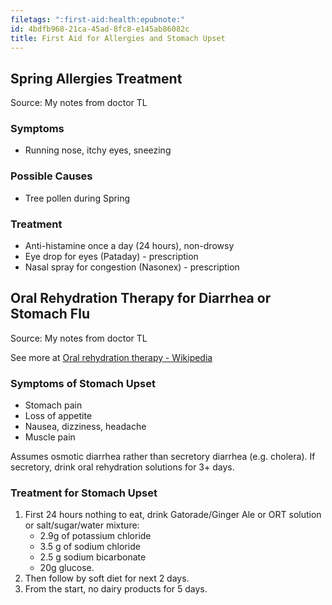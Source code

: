 ```yaml
---
filetags: ":first-aid:health:epubnote:"
id: 4bdfb968-21ca-45ad-8fc8-e145ab86082c
title: First Aid for Allergies and Stomach Upset
---
```


## Spring Allergies Treatment

Source: My notes from doctor TL

### Symptoms

- Running nose, itchy eyes, sneezing

### Possible Causes

- Tree pollen during Spring

### Treatment

- Anti-histamine once a day (24 hours), non-drowsy
- Eye drop for eyes (Pataday) - prescription
- Nasal spray for congestion (Nasonex) - prescription

## Oral Rehydration Therapy for Diarrhea or Stomach Flu

Source: My notes from doctor TL

See more at [Oral rehydration therapy -
Wikipedia](https://en.wikipedia.md/wiki/Oral_rehydration_therapy)

### Symptoms of Stomach Upset

- Stomach pain
- Loss of appetite
- Nausea, dizziness, headache
- Muscle pain

Assumes osmotic diarrhea rather than secretory diarrhea (e.g. cholera).
If secretory, drink oral rehydration solutions for 3+ days.

### Treatment for Stomach Upset

1.  First 24 hours nothing to eat, drink Gatorade/Ginger Ale or ORT
    solution or salt/sugar/water mixture:
    - 2.9g of potassium chloride
    - 3.5 g of sodium chloride
    - 2.5 g sodium bicarbonate
    - 20g glucose.
2.  Then follow by soft diet for next 2 days.
3.  From the start, no dairy products for 5 days.

